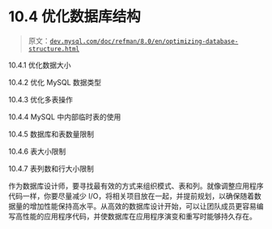 # 10.4 优化数据库结构

> 原文：[`dev.mysql.com/doc/refman/8.0/en/optimizing-database-structure.html`](https://dev.mysql.com/doc/refman/8.0/en/optimizing-database-structure.html)

10.4.1 优化数据大小

10.4.2 优化 MySQL 数据类型

10.4.3 优化多表操作

10.4.4 MySQL 中内部临时表的使用

10.4.5 数据库和表数量限制

10.4.6 表大小限制

10.4.7 表列数和行大小限制

作为数据库设计师，要寻找最有效的方式来组织模式、表和列。就像调整应用程序代码一样，你要尽量减少 I/O，将相关项目放在一起，并提前规划，以确保随着数据量的增加性能保持高水平。从高效的数据库设计开始，可以让团队成员更容易编写高性能的应用程序代码，并使数据库在应用程序演变和重写时能够持久存在。
